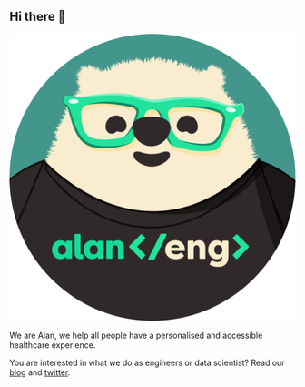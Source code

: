 ## Hi there 👋

<!--

**Here are some ideas to get you started:**

🙋‍♀️ A short introduction - what is your organization all about?
🌈 Contribution guidelines - how can the community get involved?
👩‍💻 Useful resources - where can the community find your docs? Is there anything else the community should know?
🍿 Fun facts - what does your team eat for breakfast?
🧙 Remember, you can do mighty things with the power of [Markdown](https://guides.github.com/features/mastering-markdown/)
-->

![Alan engineer](./profile/alan-eng-rounded.png)

We are Alan, we help all people have a personalised and accessible healthcare experience.

You are interested in what we do as engineers or data scientist? Read our [blog](https://medium.com/alan) and [twitter](https://twitter.com/alan_engineering).
